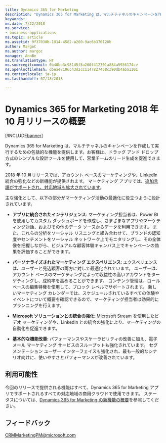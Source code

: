 ```yaml
---
title: Dynamics 365 for Marketing
description: "Dynamics 365 for Marketing は、マルチチャネルのキャンペーンを作成して実行するための包括的な機能を提供します。お客様は、ドラッグ アンド ドロップ方式のシンプルな設計ツールを使用して、営業チームのリード生成を促進できます。"
keywords: 
ms.date: 7/22/2018
ms.service:
- business-applications
ms.topic: article
ms.assetid: 9f37030b-1814-4582-a260-9ac6b370120b
author: MargoC
ms.author: margoc
manager: AnnBe
ms.translationtype: HT
ms.sourcegitcommit: 0b40bb3c98145f5a260f412701a884a5936174ce
ms.openlocfilehash: dbeae2196c43d2cc1147827458c390db4aba1101
ms.contentlocale: ja-jp
ms.lasthandoff: 07/18/2018

---
```


# <a name="overview-of-dynamics-365-for-marketing-october-18-release"></a>Dynamics 365 for Marketing 2018 年 10 月リリースの概要

[!INCLUDE[banner](../../../includes/banner.md)]

Dynamics 365 for Marketing は、マルチチャネルのキャンペーンを作成して実行するための包括的な機能を提供します。お客様は、ドラッグ アンド ドロップ方式のシンプルな設計ツールを使用して、営業チームのリード生成を促進できます。

2018 年 10 月リリースでは、アカウント ベースのマーケティングや、LinkedIn 統合の強化などの新機能が提供されます。 マーケティング アプリでは、[追加言語がサポートされ、対応地域も拡大されています](regions.md)。

主な強化として、以下の部分がマーケティング活動の最適化に役立つように設計されています。

- **アプリに統合されたインテリジェンス**: マーケティング担当者は、Power BI を使用してカスタム ダッシュボードを作成し、さまざまなアプリやマーケティング対話、およびその他のデータ ソースからデータを利用できます。 また、これらの分析をソーシャル リスニングと組み合わせて、ブランドの認知度やセンチメントをソーシャル ネットワーク上でモニタリングし、その全体像を把握しながら、ビジュアルな顧客体験キャンバス上でキャンペーンの効果を評価することができます。

- **パーソナライズされたマーケティング エクスペリエンス**: エクスペリエンスは、ユーザーと見込顧客の両方に対して最適化されています。 ユーザーは、アカウント ベースのマーケティングによって収益性の高いアカウントをターゲティングし、成約率を高めることができます。 コンテンツ管理は、ロールベースの編集特権を使用して、ブロック レベルでサポートされます。 新しいマーケティング カレンダーでは、スケジュールされているすべての体験やイベントについて概要を確認できるので、マーケティング担当者は効果的にプランニングを行えます。

- **Microsoft ソリューションとの統合の強化**: Microsoft Stream を使用したビデオ マーケティングや、LinkedIn との統合の強化により、マーケティングの自動化を促進できます。

- **基本的な機能改善**: パフォーマンスやスケーラビリティの改善に加え、電子メール マーケティング サービスのスループットも強化されています。 セグメンテーション ユーザー インターフェイスも強化され、最も一般的なシナリオ向けに、使いやすさとパフォーマンスが改善されています。


## <a name="availability"></a>利用可能性

今回のリリースで提供される機能はすべて、Dynamics 365 for Marketing アプリでサポートされるすべての対応地域の商用クラウドで使用できます。 ステータスについては、[Dynamics 365 for Marketing の新機能の概要](planned-features.md)を参照してください。

## <a name="tell-us-what-you-think"></a>フィードバック

CRMMarketingPM@microsoft.com

